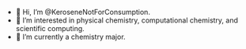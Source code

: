 - 👋 Hi, I’m @KeroseneNotForConsumption.
- 👀 I’m interested in physical chemistry, computational chemistry, and scientific computing.
- 🌱 I’m currently a chemistry major.

<!---
KeroseneNotForConsumption/KeroseneNotForConsumption is a ✨ special ✨ repository because its `README.md` (this file) appears on your GitHub profile.
You can click the Preview link to take a look at your changes.
--->
